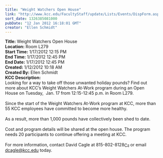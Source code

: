 ```yaml
---
title: "Weight Watchers Open House"
link: "http://www.kcc.edu/FacultyStaff/update/Lists/Events/DispForm.aspx?ID=201"
sort_date: 1326385081000
pubDate: "12 Jan 2012 16:18:01 GMT"
creator: "Ellen Schmidt"
---
```


<div><b>Title:</b> Weight Watchers Open House</div>
<div><b>Location:</b> Room L279</div>
<div><b>Start Time:</b> 1/17/2012 12:15 PM</div>
<div><b>End Time:</b> 1/17/2012 12:45 PM</div>
<div><b>End Date:</b> 1/17/2012 12:45 PM</div>
<div><b>Created:</b> 1/12/2012 10:18 AM</div>
<div><b>Created By:</b> Ellen Schmidt</div>
<div><b>KCC Description:</b> <div class=ExternalClassA4DE29DB1F844A43950E933EDE525E03><div>
<div>Looking for a way to take off those unwanted holiday pounds? Find out more about KCC’s Weight Watchers At-Work program during an Open House on Tuesday,  Jan. 17 from 12:15-12:45 p.m. in Room L279.</div>
<div> </div>
<div>Since the start of the Weight Watchers At-Work program at KCC, more than 55 KCC employees have committed to become more healthy.</div>
<div><br>As a result, more than 1,000 pounds have collectively been shed to date.</div>
<div><br>Cost and program details will be shared at the open house. The program needs 20 participants to continue offering a meeting at KCC.</div>
<div><br>For more information, contact David Cagle at <span style="white-space:nowrap" class=baec5a81-e4d6-4674-97f3-e9220f0136c1>815-802-8128<a style="border-bottom:medium none;position:static !important;border-left:medium none;margin:0px;width:16px;bottom:0px;display:inline;white-space:nowrap;float:none;height:16px;vertical-align:middle;overflow:hidden;border-top:medium none;top:0px;cursor:hand;right:0px;border-right:medium none;left:0px" title="Call: 815-802-8128" href="#"><img style="border-bottom:medium none;position:static !important;border-left:medium none;margin:0px;width:16px;bottom:0px;display:inline;white-space:nowrap;float:none;height:16px;vertical-align:middle;overflow:hidden;border-top:medium none;top:0px;cursor:hand;right:0px;border-right:medium none;left:0px" title="Call: 815-802-8128"></a></span> or email <a href="mailto:dcagle@kcc.edu">dcagle@kcc.edu</a> today.</div></div></div></div>
